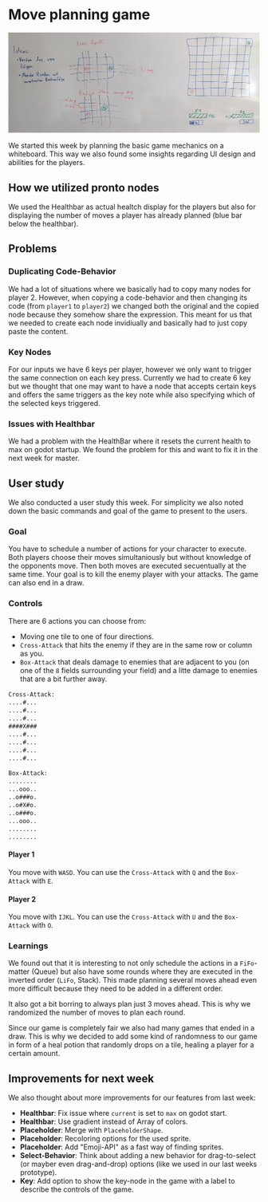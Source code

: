 # Move planning game

![Planning our game on a whiteboard](i5w1-jf-concept.png)

We started this week by planning the basic game mechanics on a whiteboard. This way we also found some insights regarding UI design and abilities for the players.

## How we utilized pronto nodes

We used the Healthbar as actual healtch display for the players but also for displaying the number of moves a player has already planned (blue bar below the healthbar).

## Problems

### Duplicating Code-Behavior

We had a lot of situations where we basically had to copy many nodes for player 2. However, when copying a code-behavior and then changing its code (from `player1` to `player2`) we changed both the original and the copied node because they somehow share the expression. This meant for us that we needed to create each node invidiually and basically had to just copy paste the content.

### Key Nodes

For our inputs we have 6 keys per player, however we only want to trigger the same connection on each key press. Currently we had to create 6 key but we thought that one may want to have a node that accepts certain keys and offers the same triggers as the key note while also specifying which of the selected keys triggered.

### Issues with Healthbar

We had a problem with the HealthBar where it resets the current health to max on godot startup. We found the problem for this and want to fix it in the next week for master.

## User study

We also conducted a user study this week. For simplicity we also noted down the basic commands and goal of the game to present to the users.

### Goal

You have to schedule a number of actions for your character to execute. Both players choose their moves simultaniously but without knowledge of the opponents move. Then both moves are executed secuentually at the same time. Your goal is to kill the enemy player with your attacks. The game can also end in a draw.

### Controls

There are 6 actions you can choose from:

* Moving one tile to one of four directions.
* `Cross-Attack` that hits the enemy if they are in the same row or column as you.
* `Box-Attack` that deals damage to enemies that are adjacent to you (on one of the `8` fields surrounding your field) and a litte damage to enemies that are a bit further away.

```
Cross-Attack:
....#...
....#...
....#...
####X###
....#...
....#...
....#...
....#...
```

```
Box-Attack:
........   
...ooo..
..o###o.
..o#X#o.
..o###o.
...ooo..
........
........
```

#### Player 1

You move with `WASD`. You can use the `Cross-Attack` with `Q` and the `Box-Attack` with `E`.

#### Player 2

You move with `IJKL`. You can use the `Cross-Attack` with `U` and the `Box-Attack` with `O`.

### Learnings

We found out that it is interesting to not only schedule the actions in a `FiFo`-matter (Queue) but also have some rounds where they are executed in the inverted order (`LiFo`, Stack). This made planning several moves ahead even more difficult because they need to be added in a different order.

It also got a bit borring to always plan just 3 moves ahead. This is why we randomized the number of moves to plan each round.

Since our game is completely fair we also had many games that ended in a draw. This is why we decided to add some kind of randomness to our game in form of a heal potion that randomly drops on a tile, healing a player for a certain amount.

## Improvements for next week

We also thought about more improvements for our features from last week:

* **Healthbar**: Fix issue where `current` is set to `max` on godot start.
* **Healthbar**: Use gradient instead of Array of colors.
* **Placeholder**: Merge with `PlaceholderShape`.
* **Placeholder**: Recoloring options for the used sprite.
* **Placeholder**: Add "Emoji-API" as a fast way of finding sprites.
* **Select-Behavior**: Think about adding a new behavior for drag-to-select (or mayber even drag-and-drop) options (like we used in our last weeks prototype).
* **Key**: Add option to show the key-node in the game with a label to describe the controls of the game.
